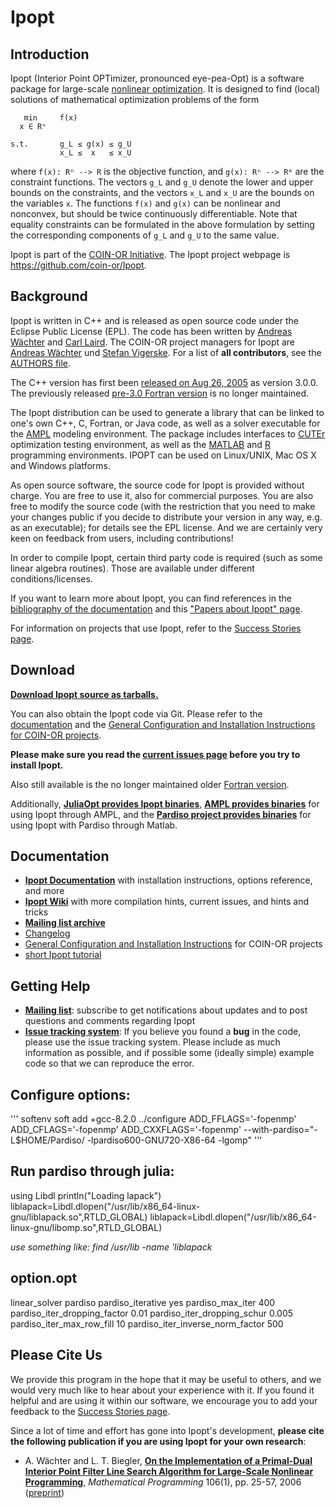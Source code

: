 Ipopt
=====

Introduction
------------

Ipopt (Interior Point OPTimizer, pronounced eye-pea-Opt) is a software package for large-scale [nonlinear optimization](http://wiki.mcs.anl.gov/NEOS/index.php/Nonlinear_Programming_FAQ).
It is designed to find (local) solutions of mathematical optimization problems of the form

```
   min     f(x)
  x ∈ Rⁿ

s.t.       g_L ≤ g(x) ≤ g_U
           x_L ≤  x   ≤ x_U
```
where ```f(x): Rⁿ --> R``` is the objective function, and ```g(x): Rⁿ --> Rᵐ```
are the constraint functions.  The vectors `g_L` and `g_U` denote the lower and upper bounds on the constraints, and the vectors `x_L` and `x_U` are the bounds on the variables `x`.
The functions `f(x)` and `g(x)` can be nonlinear and nonconvex, but should be twice continuously differentiable.
Note that equality constraints can be formulated in the above formulation by setting the corresponding components of `g_L` and `g_U` to the same value.

Ipopt is part of the [COIN-OR Initiative](http://www.coin-or.org).
The Ipopt project webpage is <https://github.com/coin-or/Ipopt>.


Background
----------

Ipopt is written in C++ and is released as open source code under the Eclipse Public License (EPL).
The code has been written by [Andreas Wächter](http://www.mccormick.northwestern.edu/directory/profiles/Andreas-Waechter.html) and [Carl Laird](http://allthingsoptimal.com/biography/).
The COIN-OR project managers for Ipopt are [Andreas Wächter](http://users.iems.northwestern.edu/~andreasw) und [Stefan Vigerske](https://www.gams.com/~stefan).
For a list of **all contributors**, see the [AUTHORS file](Ipopt/AUTHORS).

The C++ version has first been [released on Aug 26, 2005](http://list.coin-or.org/pipermail/ipopt/2005-August/000331.html) as version 3.0.0.
The previously released [pre-3.0 Fortran version](https://github.com/coin-or/Ipopt/tree/stable/2.3) is no longer maintained.


The Ipopt distribution can be used to generate a library that can be linked to one's own C++, C, Fortran, or Java code, as well as a solver executable for the [AMPL](http://www.ampl.com) modeling environment.
The package includes interfaces to [CUTEr](http://cuter.rl.ac.uk/cuter-www/) optimization testing environment, as well as the [MATLAB](http://www.mathworks.com/products/matlab) and [R](http://www.r-project.org/) programming environments.
IPOPT can be used on Linux/UNIX, Mac OS X and Windows platforms.

As open source software, the source code for Ipopt is provided without charge.
You are free to use it, also for commercial purposes.
You are also free to modify the source code (with the restriction that you need to make your changes public if you decide to distribute your version in any way, e.g. as an executable); for details see the EPL license.
And we are certainly very keen on feedback from users, including contributions!

In order to compile Ipopt, certain third party code is required (such as some linear algebra routines).
Those are available under different conditions/licenses.

If you want to learn more about Ipopt, you can find references in the [bibliography of the documentation](https://coin-or.github.io/Ipopt/citelist.html) and this ["Papers about Ipopt" page](https://github.com/coin-or/Ipopt/wiki/IpoptPapers).

For information on projects that use Ipopt, refer to the [Success Stories page](https://github.com/coin-or/Ipopt/wiki/SuccessStories).


Download
--------

**[Download Ipopt source as tarballs.](http://www.coin-or.org/download/source/Ipopt)**

You can also obtain the Ipopt code via Git.
Please refer to the [documentation](https://coin-or.github.io/Ipopt) and the [General Configuration and Installation Instructions for COIN-OR projects](https://projects.coin-or.org/CoinHelp/).

**Please make sure you read the [current issues page](https://projects.coin-or.org/CoinHelp/wiki/current-issues) before you try to install Ipopt.**

Also still available is the no longer maintained older [Fortran version](https://github.com/coin-or/Ipopt/tree/stable/2.3).

Additionally, **[JuliaOpt provides Ipopt binaries](https://github.com/JuliaOpt/IpoptBuilder/releases)**,
**[AMPL provides binaries](http://ampl.com/products/solvers/open-source/#ipopt)** for using Ipopt through AMPL,
and the **[Pardiso project provides binaries](https://pardiso-project.org/index.html#binaries)** for using Ipopt with Pardiso through Matlab.


Documentation
-------------

 * **[Ipopt Documentation](https://coin-or.github.io/Ipopt/)** with installation instructions, options reference, and more
 * **[Ipopt Wiki](https://github.com/coin-or/Ipopt/wiki)** with more compilation hints, current issues, and hints and tricks
 * **[Mailing list archive](http://list.coin-or.org/pipermail/ipopt/)**
 * [Changelog](ChangeLog)
 * [General Configuration and Installation Instructions](https://projects.coin-or.org/CoinHelp/) for COIN-OR projects
 * [short Ipopt tutorial](http://drops.dagstuhl.de/volltexte/2009/2089/pdf/09061.WaechterAndreas.Paper.2089.pdf)


Getting Help
------------

 * **[Mailing list](http://list.coin-or.org/mailman/listinfo/ipopt)**: subscribe to get notifications about updates and to post questions and comments regarding Ipopt
 * **[Issue tracking system](https://github.com/coin-or/Ipopt/issues/)**: If you believe you found a **bug** in the code, please use the issue tracking system.
   Please include as much information as possible, and if possible some (ideally simple) example code so that we can reproduce the error.

 Configure options:
 -----------------
  '''
  softenv
  soft add +gcc-8.2.0
  ../configure ADD_FFLAGS='-fopenmp' ADD_CFLAGS='-fopenmp' ADD_CXXFLAGS='-fopenmp' --with-pardiso="-L$HOME/Pardiso/ -lpardiso600-GNU720-X86-64 -lgomp"
  '''

Run pardiso through julia:
-------------------------
using Libdl
println("Loading lapack")
liblapack=Libdl.dlopen("/usr/lib/x86_64-linux-gnu/liblapack.so",RTLD_GLOBAL)
liblapack=Libdl.dlopen("/usr/lib/x86_64-linux-gnu/libomp.so",RTLD_GLOBAL)

*use something like: find /usr/lib -name 'liblapack*

option.opt
------
linear_solver pardiso
pardiso_iterative yes
pardiso_max_iter 400
pardiso_iter_dropping_factor 0.01
pardiso_iter_dropping_schur 0.005
pardiso_iter_max_row_fill 10
pardiso_iter_inverse_norm_factor 500

Please Cite Us
--------------

We provide this program in the hope that it may be useful to others, and we would very much like to hear about your experience with it.
If you found it helpful and are using it within our software, we encourage you to add your feedback to the [Success Stories page](https://github.com/coin-or/Ipopt/wiki/SuccessStories).

Since a lot of time and effort has gone into Ipopt's development, **please cite the following publication if you are using Ipopt for your own research**:

* A. Wächter and L. T. Biegler, **[On the Implementation of a Primal-Dual Interior Point Filter Line Search Algorithm for Large-Scale Nonlinear Programming](http://dx.doi.org/10.1007/s10107-004-0559-y)**, _Mathematical Programming_ 106(1), pp. 25-57, 2006
  ([preprint](http://www.optimization-online.org/DB_HTML/2004/03/836.html))
  
 
 
 
